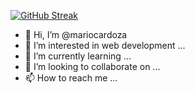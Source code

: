[![GitHub Streak](https://github-readme-streak-stats.herokuapp.com?user=mariocardoza&theme=prussian&date_format=M%20j%5B%2C%20Y%5D)](https://git.io/streak-stats)

- 👋 Hi, I’m @mariocardoza
- 👀 I’m interested in web development ...
- 🌱 I’m currently learning ...
- 💞️ I’m looking to collaborate on ...
- 📫 How to reach me ...

<!---
mariocardoza/mariocardoza is a ✨ special ✨ repository because its `README.md` (this file) appears on your GitHub profile.
You can click the Preview link to take a look at your changes.
--->
